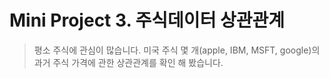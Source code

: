 # Mini Project 3. 주식데이터 상관관계

> 평소 주식에 관심이 많습니다. 미국 주식 몇 개(apple, IBM, MSFT, google)의 과거 주식 가격에 관한 상관관계를 확인 해 봤습니다.